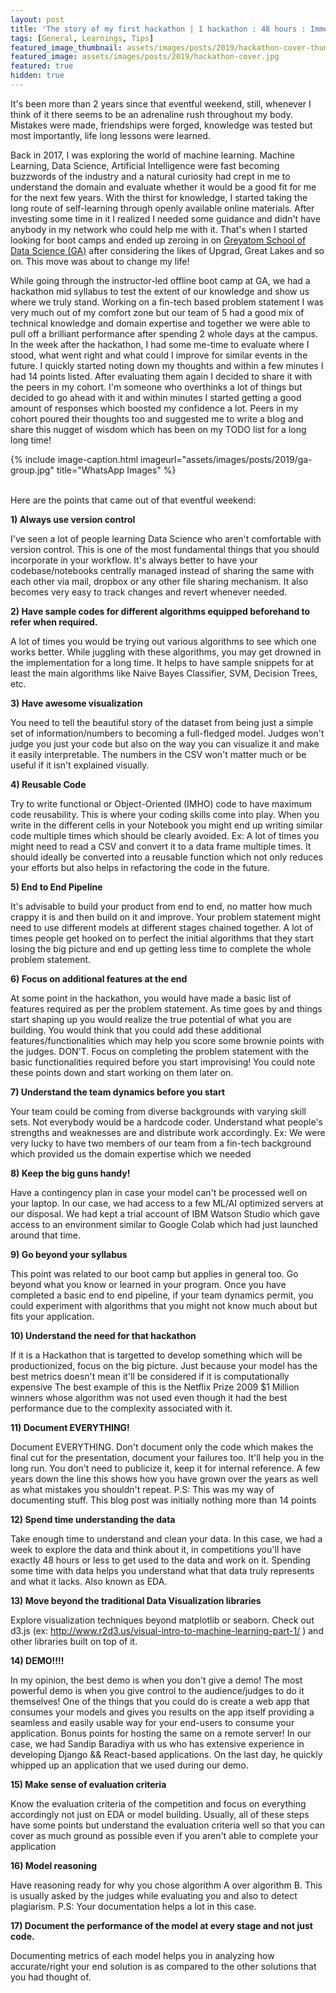 ```yaml
---
layout: post
title: 'The story of my first hackathon | 1 hackathon : 48 hours : Immeasurable learnings'
tags: [General, Learnings, Tips]
featured_image_thumbnail: assets/images/posts/2019/hackathon-cover-thumbnail.jpg
featured_image: assets/images/posts/2019/hackathon-cover.jpg
featured: true
hidden: true
---
```


It's been more than 2 years since that eventful weekend, still, whenever I think of it there seems to be an adrenaline rush throughout my body. Mistakes were made, friendships were forged, knowledge was tested but most importantly, life long lessons were learned.
<!--more-->


Back in 2017, I was exploring the world of machine learning. Machine Learning, Data Science, Artificial Intelligence were fast becoming buzzwords of the industry and a natural curiosity had crept in me to understand the domain and evaluate whether it would be a good fit for me for the next few years. With the thirst for knowledge, I started taking the long route of self-learning through openly available online materials. After investing some time in it I realized I needed some guidance and didn't have anybody in my network who could help me with it. That's when I started looking for boot camps and ended up zeroing in on [Greyatom School of Data Science (GA)](https://greyatom.com/) after considering the likes of Upgrad, Great Lakes and so on. This move was about to change my life!

While going through the instructor-led offline boot camp at GA, we had a hackathon mid syllabus to test the extent of our knowledge and show us where we truly stand. Working on a fin-tech based problem statement I was very much out of my comfort zone but our team of 5 had a good mix of technical knowledge and domain expertise and together we were able to pull off a brilliant performance after spending 2 whole days at the campus. In the week after the hackathon, I had some me-time to evaluate where I stood, what went right and what could I improve for similar events in the future. I quickly started noting down my thoughts and within a few minutes I had 14 points listed. After evaluating them again I decided to share it with the peers in my cohort. I'm someone who overthinks a lot of things but decided to go ahead with it and within minutes I started getting a good amount of responses which boosted my confidence a lot. Peers in my cohort poured their thoughts too and suggested me to write a blog and share this nugget of wisdom which has been on my TODO list for a long long time!

{% include image-caption.html imageurl="assets/images/posts/2019/ga-group.jpg" 
title="WhatsApp Images" %}

<br>
Here are the points that came out of that eventful weekend:


**1) Always use version control**

I've seen a lot of people learning Data Science who aren't comfortable with version control. This is one of the most fundamental things that you should incorporate in your workflow. It's always better to have your codebase/notebooks centrally managed instead of sharing the same with each other via mail, dropbox or any other file sharing mechanism. It also becomes very easy to track changes and revert whenever needed.


**2) ‎Have sample codes for different algorithms equipped beforehand to refer when required.**

A lot of times you would be trying out various algorithms to see which one works better. While juggling with these algorithms, you may get drowned in the implementation for a long time. It helps to have sample snippets for at least the main algorithms like Naive Bayes Classifier, SVM, Decision Trees, etc.


**3) Have awesome visualization**

You need to tell the beautiful story of the dataset from being just a simple set of information/numbers to becoming a full-fledged model. Judges won't judge you just your code but also on the way you can visualize it and make it easily interpretable. The numbers in the CSV won't matter much or be useful if it isn't explained visually.


**4) Reusable Code**

Try to write functional or Object-Oriented (IMHO) code to have maximum code reusability. This is where your coding skills come into play. When you write in the different cells in your Notebook you might end up writing similar code multiple times which should be clearly avoided.
Ex: A lot of times you might need to read a CSV and convert it to a data frame multiple times. It should ideally be converted into a reusable function which not only reduces your efforts but also helps in refactoring the code in the future.


**5) End to End Pipeline**

It's advisable to build your product from end to end, no matter how much crappy it is and then build on it and improve. Your problem statement might need to use different models at different stages chained together. A lot of times people get hooked on to perfect the initial algorithms that they start losing the big picture and end up getting less time to complete the whole problem statement.


**6) Focus on additional features at the end**

At some point in the hackathon, you would have made a basic list of features required as per the problem statement. As time goes by and things start shaping up you would realize the true potential of what you are building. You would think that you could add these additional features/functionalities which may help you score some brownie points with the judges. DON'T. Focus on completing the problem statement with the basic functionalities required before you start improvising! You could note these points down and start working on them later on.


**7) Understand the team dynamics before you start**

Your team could be coming from diverse backgrounds with varying skill sets. Not everybody would be a hardcode coder. Understand what people's strengths and weaknesses are and distribute work accordingly.
Ex: We were very lucky to have two members of our team from a fin-tech background which provided us the domain expertise which we needed


**8) Keep the big guns handy!**

‎Have a contingency plan in case your model can't be processed well on your laptop. In our case, we had access to a few ML/AI optimized servers at our disposal. We had kept a trial account of IBM Watson Studio which gave access to an environment similar to Google Colab which had just launched around that time.


**9) Go beyond your syllabus**

This point was related to our boot camp but applies in general too. Go beyond what you know or learned in your program. Once you have completed a basic end to end pipeline, if your team dynamics permit, you could experiment with algorithms that you might not know much about but fits your application.


**10) Understand the need for that hackathon**

If it is a Hackathon that is targetted to develop something which will be productionized, focus on the big picture. Just because your model has the best metrics doesn't mean it'll be considered if it is computationally expensive
The best example of this is the Netflix Prize 2009 $1 Million winners whose algorithm was not used even though it had the best performance due to the complexity associated with it.


**11) Document EVERYTHING!**

Document EVERYTHING. Don't document only the code which makes the final cut for the presentation, document your failures too. It'll help you in the long run. You don't need to publicize it, keep it for internal reference. A few years down the line this shows how you have grown over the years as well as what mistakes you shouldn't repeat.
P.S: This was my way of documenting stuff. This blog post was initially nothing more than 14 points


**12) Spend time understanding the data**

Take enough time to understand and clean your data.
In this case, we had a week to explore the data and think about it, in competitions you'll have exactly 48 hours or less to get used to the data and work on it. Spending some time with data helps you understand what that data truly represents and what it lacks. Also known as EDA.


**13) Move beyond the traditional Data Visualization libraries**

Explore visualization techniques beyond matplotlib or seaborn. Check out d3.js (ex: http://www.r2d3.us/visual-intro-to-machine-learning-part-1/ ) and other libraries built on top of it.


**14) DEMO!!!!**

In my opinion, the best demo is when you don't give a demo! The most powerful demo is when you give control to the audience/judges to do it themselves! One of the things that you could do is create a web app that consumes your models and gives you results on the app itself providing a seamless and easily usable way for your end-users to consume your application. Bonus points for hosting the same on a remote server! In our case, we had Sandip Baradiya with us who has extensive experience in developing Django && React-based applications. On the last day, he quickly whipped up an application that we used during our demo.


**15) Make sense of evaluation criteria**

Know the evaluation criteria of the competition and focus on everything accordingly not just on EDA or model building. Usually, all of these steps have some points but understand the evaluation criteria well so that you can cover as much ground as possible even if you aren't able to complete your application


**16) Model reasoning**

Have reasoning ready for why you chose algorithm A over algorithm B. This is usually asked by the judges while evaluating you and also to detect plagiarism.
P.S: Your documentation helps a lot in this case.


**17) Document the performance of the model at every stage and not just code.**

Documenting metrics of each model helps you in analyzing how accurate/right your end solution is as compared to the other solutions that you had thought of.